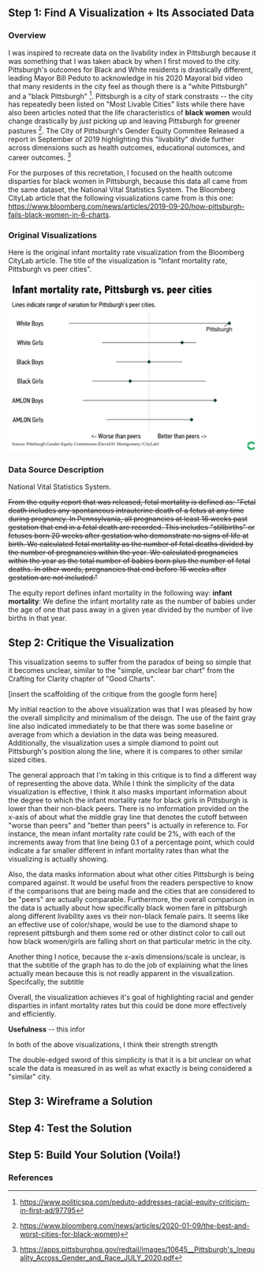 ## Step 1: Find A Visualization + Its Associated Data


### Overview 
I was inspired to recreate data on the livability index in Pittsburgh because it was something that I was taken aback by when I first moved to the city. Pittsburgh's outcomes for Black and White residents is drastically different, leading  Mayor Bill Peduto to acknowledge in his 2020 Mayoral 
bid video that many residents in the city feel as though there is a "white Pittsburgh" and a "black Pittsburgh" [^1]. Pittsburgh is a city of stark constrasts -- the city has repeatedly been listed on "Most Livable Cities" lists while there have also been articles noted that the life characteristics of **black women** would change drastically by *just* picking up and leaving Pittsburgh for greener pastures [^2]. The City of Pittsburgh's Gender Equity Commitee Released a report in September of 2019 highlighting this "livability" divide further across dimensions such as health outcomes, educational outomces, and career outcomes. [^3]

For the purposes of this recretation, I focused on the health outcome disparties for black women in Pittsburgh, because this data all came from the same dataset, the National Vital Statistics System. The Bloomberg CityLab article that the following visualizations came from is this one: https://www.bloomberg.com/news/articles/2019-09-20/how-pittsburgh-fails-black-women-in-6-charts. 

### Original Visualizations
Here is the original infant mortality rate visualization from the Bloomberg CityLab article. The title of the visualization is "Infant mortality rate, Pittsburgh vs peer cities". 


![Image of Infant Mortality](infant_mort.png)




### Data Source Description

National Vital Statistics System.

~~From the equity report that was released, fetal mortality is defined as: "Fetal death includes any spontaneous intrauterine death of a fetus at any time during pregnancy. In Pennsylvania, all pregnancies at least 16 weeks past gestation that end in a fetal death are recorded. This includes "stillbirths" or fetuses born 20 weeks after gestation who demonstrate no signs of life at birth. We calculated fetal mortality as the number of fetal deaths divided by the number of pregnancies within the year. We calculated pregnancies within the year as the total number of babies born plus the number
of fetal deaths. In other words, pregnancies that end before 16 weeks after gestation are not included."~~

The equity report defines infant mortality in the following way:
**infant mortality**: We define the infant mortality rate as the number of babies under the age of one that pass away in a
given year divided by the number of live births in that year.





## Step 2: Critique the Visualization

This visualization seems to suffer from the paradox of being so simple that it becomes unclear, similar to the "simple, unclear bar chart" from the Crafting for Clarity chapter of "Good Charts".


[insert the scaffolding of the critique from the google form here]

My initial reaction to the above visualization was that I was pleased by how the overall simplicity and minimalism of the deisgn. The use of the faint gray line also indicated immediately to be that there was some baseline or average from which a deviation in the data was being measured. Additionally, the visualization uses a simple diamond to point out Pittsburgh's position along the line, where it is compares to other similar sized cities.


The general approach that I'm taking in this critique is to find a different way of representing the above data. While I think the simplicity of the data visualization is effective, I think it also masks important information about the degree to which the infant mortality rate for black girls in Pittsburgh is lower than their non-black peers. There is no imformation provided on the x-axis of about what the middle gray line that denotes the cutoff between "worse than peers" and "better than peers" is actually in reference to. For instance, the mean infant mortality rate could be 2%, with each of the increments away from that line being 0.1 of a percentage point, which could indicate a far smaller different in infant mortality rates than what the visualizing is actually showing. 

Also, the data masks information about what other cities Pittsburgh is being compared against. It would be useful from the readers perspective to know if the comparisons that are being made and the cities that are considered to be "peers" are actually comparable.
Furthermore, the overall comparison in the data is actually about how specifically black women fare in pittsburgh along different livability axes vs their non-black female pairs. It seems like an effective use of color/shape, would be use to the diamond shape to represent pittsburgh and them some red or other distinct color to call out how black women/girls are falling short on that particular metric in the city.

Another thing I notice, because the x-axis dimensions/scale is unclear, is that the subtitle of the graph has to do the job of explaining what the lines actually mean because this is not readly apparent in the visualization. Specifcally, the subtitle 

Overall, the visualization achieves it's goal of highlighting racial and gender disparties in infant mortality rates but this could be done more effectively and efficiently.  


**Usefulness** -- this infor



In both of the above visualizations, I think their strength strength

The double-edged sword of this simplicity is that it is a bit unclear on what scale the data is measured in as well as what exactly is being considered a "similar" city.


## Step 3: Wireframe a Solution


## Step 4: Test the Solution


## Step 5: Build Your Solution (Voila!)






### References

[^1]: https://www.politicspa.com/peduto-addresses-racial-equity-criticism-in-first-ad/97795
[^2]: https://www.bloomberg.com/news/articles/2020-01-09/the-best-and-worst-cities-for-black-women)
[^3]: https://apps.pittsburghpa.gov/redtail/images/10645__Pittsburgh's_Inequality_Across_Gender_and_Race_JULY_2020.pdf
